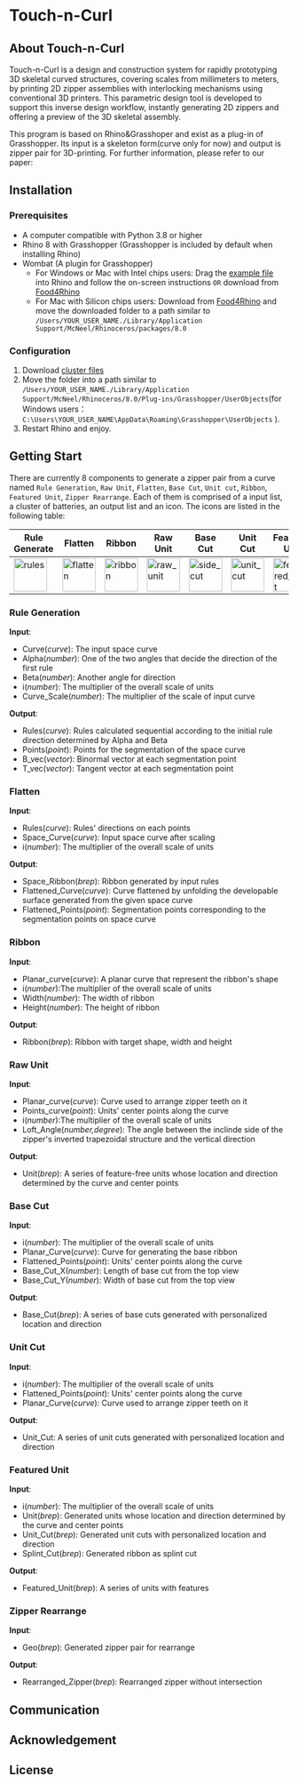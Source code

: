 # Touch-n-Curl

## About Touch-n-Curl

Touch-n-Curl is a design and construction system for rapidly prototyping 3D skeletal curved structures, covering scales from millimeters to meters, by printing 2D zipper assemblies with interlocking mechanisms using conventional 3D printers. This parametric design tool is developed to support this inverse design workflow, instantly generating 2D zippers and offering a preview of the 3D skeletal assembly.

This program is based on Rhino&Grasshoper and exist as a plug-in of Grasshopper. Its input is a skeleton form(curve only for now) and output is zipper pair for 3D-printing. For further information, please refer to our paper:

## Installation

### Prerequisites

- A computer compatible with Python 3.8 or higher
- Rhino 8 with Grasshopper (Grasshopper is included by default when installing Rhino)
- Wombat (A plugin for Grasshopper)
  - For Windows or Mac with Intel chips users: Drag the [example file](./Example.gh) into Rhino and follow the on-screen instructions `OR` download from [Food4Rhino](https://www.food4rhino.com/en/app/wombatgh)
  - For Mac with Silicon chips users: Download from [Food4Rhino](https://www.food4rhino.com/en/app/wombatgh) and move the downloaded folder to a path similar to `/Users/YOUR_USER_NAME./Library/Application Support/McNeel/Rhinoceros/packages/8.0`

### Configuration

1. Download [cluster files](./Touch-n-Curl%20Clusters) 
2. Move the folder into a path similar to `/Users/YOUR_USER_NAME./Library/Application Support/McNeel/Rhinoceros/8.0/Plug-ins/Grasshopper/UserObjects`(for Windows users： `C:\Users\YOUR_USER_NAME\AppData\Roaming\Grasshopper\UserObjects` ).
3. Restart Rhino and enjoy.

## Getting Start

There are currently 8 components to generate a zipper pair from a curve named `Rule Generation`, `Raw Unit`, `Flatten`, `Base Cut`, `Unit cut`, `Ribbon`, `Featured Unit`, `Zipper Rearrange`. Each of them is comprised of a input list, a cluster of batteries, an output list and an icon. The icons are listed in the following table:

| Rule Generate | Flatten | Ribbon | Raw Unit | Base Cut | Unit Cut | Featured Unit | Zipper Rearrange |
|---------------|--------|---------|----------|----------|----------|---------------|-------------------|
| <img width="60" height="60" alt="rules" src="https://github.com/user-attachments/assets/edaac219-1d70-40a7-92ec-9b2132992b9c" /> | <img width="60" height="60" alt="flatten" src="https://github.com/user-attachments/assets/c38c7353-054d-419e-83a9-bdedd852603b" /> | <img width="60" height="60" alt="ribbon" src="https://github.com/user-attachments/assets/1899e7ca-bb1f-4781-8c79-f766af3fc4c3" /> | <img width="60" height="60" alt="raw_unit" src="https://github.com/user-attachments/assets/e35ac313-32f7-4529-b680-26bf845db4fe" /> | <img width="60" height="60" alt="side_cut" src="https://github.com/user-attachments/assets/8495b2de-aea2-4480-9446-7a22ea3d9ad1" /> | <img width="60" height="60" alt="unit_cut" src="https://github.com/user-attachments/assets/bb19142c-9c30-4013-9c4e-de8630e1f8db" /> | <img width="60" height="60" alt="featured_unit" src="https://github.com/user-attachments/assets/922243f8-c4a6-4a60-9aef-f0958e69ece4" /> | <img width="60" height="60" alt="Zipper Rearrange" src="https://github.com/user-attachments/assets/3388b0a9-0c30-470f-bd74-56b52e52bebc" /> |
 

### Rule Generation

**Input**: 
- Curve(*curve*): The input space curve
- Alpha(*number*): One of the two angles that decide the direction of the first rule
- Beta(*number*): Another angle for direction
- i(*number*): The multiplier of the overall scale of units
- Curve_Scale(*number*): The multiplier of the scale of input curve

**Output**: 
- Rules(*curve*): Rules calculated sequential according to the initial rule direction determined by Alpha and Beta
- Points(*point*): Points for the segmentation of the space curve
- B_vec(*vector*): Binormal vector at each segmentation point
- T_vec(*vector*): Tangent vector at each segmentation point

### Flatten

**Input**:
- Rules(*curve*): Rules' directions on each points
- Space_Curve(*curve*): Input space curve after scaling
- i(*number*): The multiplier of the overall scale of units

**Output**:
- Space_Ribbon(*brep*): Ribbon generated by input rules
- Flattened_Curve(*curve*): Curve flattened by unfolding the developable surface generated from the given space curve
- Flattened_Points(*point*): Segmentation points corresponding to the segmentation points on space curve

### Ribbon

**Input**: 
- Planar_curve(*curve*): A planar curve that represent the ribbon's shape
- i(*number*):The multiplier of the overall scale of units
- Width(*number*): The width of ribbon
- Height(*number*): The height of ribbon

**Output**:
- Ribbon(*brep*): Ribbon with target shape, width and height

### Raw Unit

**Input**:
- Planar_curve(*curve*): Curve used to arrange zipper teeth on it
- Points_curve(*point*): Units' center points along the curve 
- i(*number*):The multiplier of the overall scale of units
- Loft_Angle(*number,degree*): The angle between the inclinde side of the zipper's inverted trapezoidal structure and the vertical direction

**Output**:
- Unit(*brep*): A series of feature-free units whose location and direction determined by the curve and center points

### Base Cut

**Input**:
- i(*number*): The multiplier of the overall scale of units
- Planar_Curve(*curve*): Curve for generating the base ribbon
- Flattened_Points(*point*): Units' center points along the curve 
- Base_Cut_X(*number*): Length of base cut from the top view
- Base_Cut_Y(*number*): Width of base cut from the top view

**Output**:
- Base_Cut(*brep*): A series of base cuts generated with personalized location and direction 

### Unit Cut

**Input**:
- i(*number*): The multiplier of the overall scale of units
- Flattened_Points(*point*): Units' center points along the curve 
- Planar_Curve(*curve*): Curve used to arrange zipper teeth on it

**Output**:
- Unit_Cut: A series of unit cuts generated with personalized location and direction 

### Featured Unit

**Input**:
- i(*number*): The multiplier of the overall scale of units
- Unit(*brep*): Generated units whose location and direction determined by the curve and center points
- Unit_Cut(*brep*): Generated unit cuts with personalized location and direction
- Splint_Cut(*brep*): Generated ribbon as splint cut

**Output**:
- Featured_Unit(*brep*): A series of units with features

### Zipper Rearrange

**Input**:
- Geo(*brep*): Generated zipper pair for rearrange

**Output**:
- Rearranged_Zipper(*brep*): Rearranged zipper without intersection

## Communication



## Acknowledgement

## License
